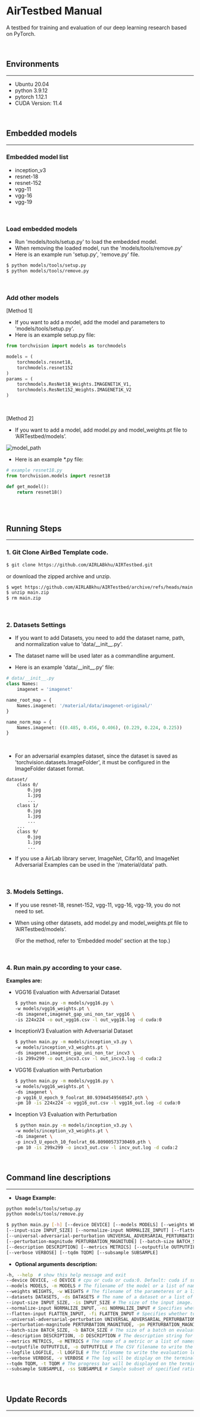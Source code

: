 # AirTestbed Manual
A testbed for training and evaluation of our deep learning research based on PyTorch.

</br>

## Environments
---
- Ubuntu 20.04
- python 3.9.12
- pytorch 1.12.1
- CUDA Version: 11.4 

<br/>

## Embedded models
---
### Embedded model list
- inception_v3
- resnet-18
- resnet-152
- vgg-11
- vgg-16
- vgg-19

<br/>

### Load embedded models
- Run 'models/tools/setup.py' to load the embedded model.
- When removing the loaded model, run the 'models/tools/remove.py'   
- Here is an example run 'setup.py', 'remove.py' file.
```bash
$ python models/tools/setup.py
$ python models/tools/remove.py
```
<br/>

### Add other models
[Method 1]
- If you want to add a model, add the model and parameters to 'models/tools/setup.py'.   
- Here is an example setup.py file:
```python
from torchvision import models as torchmodels

models = (
    torchmodels.resnet18,
    torchmodels.resnet152
)
params = (
    torchmodels.ResNet18_Weights.IMAGENET1K_V1,
    torchmodels.ResNet152_Weights.IMAGENET1K_V2
)
```
</br>

[Method 2]
- If you want to add a model, add model.py and model_weights.pt file to ‘AIRTestbed/models’.

 ![model_path](./archive/img/model_path.png)

- Here is an example *.py file:

```python
# example resnet18.py
from torchvision.models import resnet18

def get_model():
    return resnet18()
```
<br/><br/>

## Running Steps
---

### 1. Git Clone AirBed Template code.
```bash
$ git clone https://github.com/AIRLABkhu/AIRTestbed.git
```
or download the zipped archive and unzip.
```bash
$ wget https://github.com/AIRLABkhu/AIRTestbed/archive/refs/heads/main.zip
$ unzip main.zip
$ rm main.zip
```
<br/>

### 2. Datasets Settings
- If you want to add Datasets, you need to add the dataset name, path, and normalization value to 'data/\_\_init\_\_.py'. 

- The dataset name will be used later as a commandline argument.

- Here is an example 'data/\_\_init\_\_.py' file:

```python
# data/__init__.py
class Names:
    imagenet = 'imagenet'

name_root_map = {
    Names.imagenet: '/material/data/imagenet-original/'
}

name_norm_map = {
    Names.imagenet: ((0.485, 0.456, 0.406), (0.229, 0.224, 0.225))
}
```
<br/>
    
- For an adversarial examples dataset, since the dataset is saved as 'torchvision.datasets.ImageFolder', it must be configured in the ImageFolder dataset format.

```
dataset/
    class 0/
        0.jpg
        1.jpg
        ...
    class 1/
        0.jpg
        1.jpg
        ...
    ...
    class 9/
        0.jpg
        1.jpg
        ...
```

- If you use a AirLab library server, ImageNet, Cifar10, and ImageNet Adversarial Examples can be used in the '/material/data' path.   

<br/>

### 3. Models Settings.
- If you use resnet-18, resnet-152, vgg-11, vgg-16, vgg-19, you do not need to set.
- When using other datasets, add model.py and model_weights.pt file to ‘AIRTestbed/models’.
    
    (For the method, refer to ‘Embedded model’ section at the top.)
    
<br/>

### 4. Run main.py according to your case.
    
**Examples are:**  
- VGG16 Evaluation with Adversarial Dataset
    
    ```bash
    $ python main.py -m models/vgg16.py \
    -w models/vgg16_weights.pt \
    -ds imagenet,imagenet_gap_uni_non_tar_vgg16 \
    -is 224x224 -o out_vgg16.csv -l out_vgg16.log -d cuda:0
    ```
    
- InceptionV3 Evaluation with Adversarial Dataset
    
    ```bash
    $ python main.py -m models/inception_v3.py \
    -w models/inception_v3_weights.pt \
    -ds imagenet,imagenet_gap_uni_non_tar_incv3 \
    -is 299x299 -o out_incv3.csv -l out_incv3.log -d cuda:2
    ```
    
- VGG16 Evaluation with Perturbation
    
    ```bash
    $ python main.py -m models/vgg16.py \
    -w models/vgg16_weights.pt \
    -ds imagenet \
    -p vgg16_U_epoch_9_foolrat_80.93944549560547.pth \
    -pm 10 -is 224x224 -o vgg16_out.csv -l vgg16_out.log -d cuda:0
    ```
    
- Inception V3 Evaluation with Perturbation
    
    ```bash
    $ python main.py -m models/inception_v3.py \
    -w models/inception_v3_weights.pt \
    -ds imagenet \
    -p incv3_U_epoch_10_foolrat_66.80900573730469.pth \
    -pm 10 -is 299x299 -o incv3_out.csv -l incv_out.log -d cuda:2
    ```
    
</br>

## Command line descriptions

---

- **Usage Example:**

```bash
python models/tools/setup.py
python models/tools/remove.py
```

```bash
$ python main.py [-h] [--device DEVICE] [--models MODELS] [--weights WEIGHTS] [--datasets DATASETS]
[--input-size INPUT_SIZE] [--normalize-input NORMALIZE_INPUT] [--flatten-input FLATTEN_INPUT]
[--universal-adversarial-perturbation UNIVERSAL_ADVERSARIAL_PERTURBATION]
[--perturbation-magnitude PERTURBATION_MAGNITUDE] [--batch-size BATCH_SIZE]
[--description DESCRIPTION] [--metrics METRICS] [--outputfile OUTPUTFILE] [--logfile LOGFILE]
[--verbose VERBOSE] [--tqdm TQDM] [--subsample SUBSAMPLE]
```

- **Optional arguments description:**

```bash
-h, --help  # show this help message and exit
--device DEVICE, -d DEVICE # cpu or cuda or cuda:0. Default: cuda if supported, cpu otherwise.
--models MODELS, -m MODELS # The filename of the model or a list of names splitted with ','. ex) resnet18.py or resnet18.py, vgg16.py
--weights WEIGHTS, -w WEIGHTS # The filename of the parameteres or a list of names splitted with ','. ex) resnet18_weights.pt or resnet18_weights.pt,vgg16_weights.pt
--datasets DATASETS, -ds DATASETS # The name of a dataset or a list of names splitted with ','. ex) imagenet or imagenet,cifar10
--input-size INPUT_SIZE, -is INPUT_SIZE # The size of the input image. ex) 224x224
--normalize-input NORMALIZE_INPUT, -ni NORMALIZE_INPUT # Specifies whether to normalize the input or not.
--flatten-input FLATTEN_INPUT, -fi FLATTEN_INPUT # Specifies whether to flatten the input or not.
--universal-adversarial-perturbation UNIVERSAL_ADVERSARIAL_PERTURBATION, -p UNIVERSAL_ADVERSARIAL_PERTURBATION # The file name of a perturbation image.
--perturbation-magnitude PERTURBATION_MAGNITUDE, -pm PERTURBATION_MAGNITUDE # The maximum inf-norm value of the perturbation image in [0. 255].
--batch-size BATCH_SIZE, -b BATCH_SIZE # The size of a batch on evaluation.
--description DESCRIPTION, -D DESCRIPTION # The description string for this experiment.
--metrics METRICS, -e METRICS # The name of a metric or a list of names splitted with ','. ex) accuracy or accuracy,mean_cls_accuracy
--outputfile OUTPUTFILE, -o OUTPUTFILE # The CSV filename to write the result.
--logfile LOGFILE, -l LOGFILE # The filename to write the evaluation log.
--verbose VERBOSE, -v VERBOSE # The log will be display on the terminal if true.
--tqdm TQDM, -t TQDM # The progress bar will be displayed on the terminal if true.
--subsample SUBSAMPLE, -ss SUBSAMPLE # Sample subset of specified ratio from full dataset.
```

</br>

## Update Records

---
